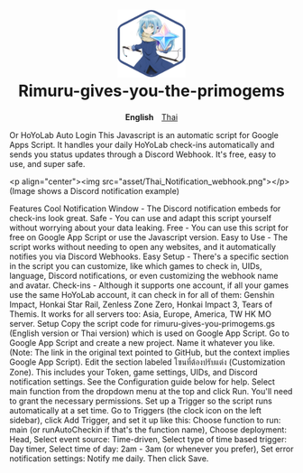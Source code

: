 ﻿<h1 align="center">
    <img width="120" height="120"src="asset/logo.png" alt=""><br>
    Rimuru-gives-you-the-primogems
</h1>

<p align= "center">
        <b>English</b>　<a href="/README_TH.md">Thai</a>



Or HoYoLab Auto Login
This Javascript is an automatic script for Google Apps Script. It handles your daily HoYoLab check-ins automatically and sends you status updates through a Discord Webhook. It's free, easy to use, and super safe.

&lt;p align="center">&lt;img src="asset/Thai_Notification_webhook.png">&lt;/p> (Image shows a Discord notification example)

Features
Cool Notification Window - The Discord notification embeds for check-ins look great.
Safe - You can use and adapt this script yourself without worrying about your data leaking.
Free - You can use this script for free on Google App Script or use the Javascript version.
Easy to Use - The script works without needing to open any websites, and it automatically notifies you via Discord Webhooks.
Easy Setup - There's a specific section in the script you can customize, like which games to check in, UIDs, language, Discord notifications, or even customizing the webhook name and avatar.
Check-ins - Although it supports one account, if all your games use the same HoYoLab account, it can check in for all of them: Genshin Impact, Honkai Star Rail, Zenless Zone Zero, Honkai Impact 3, Tears of Themis. It works for all servers too: Asia, Europe, America, TW HK MO server.
Setup
Copy the script code for rimuru-gives-you-primogems.gs (English version or Thai version) which is used on Google App Script.
Go to Google App Script and create a new project. Name it whatever you like. (Note: The link in the original text pointed to GitHub, but the context implies Google App Script).
Edit the section labeled โซนที่ต้องปรับแต่ง (Customization Zone). This includes your Token, game settings, UIDs, and Discord notification settings. See the Configuration guide below for help.
Select main function from the dropdown menu at the top and click Run. You'll need to grant the necessary permissions.
Set up a Trigger so the script runs automatically at a set time. Go to Triggers (the clock icon on the left sidebar), click Add Trigger, and set it up like this: Choose function to run: main (or runAutoCheckin if that's the function name), Choose deployment: Head, Select event source: Time-driven, Select type of time based trigger: Day timer, Select time of day: 2am - 3am (or whenever you prefer), Set error notification settings: Notify me daily. Then click Save.
        

